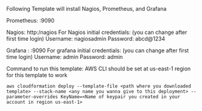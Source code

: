 
Following Template will install Nagios, Prometheus, and Grafana


Prometheus: <IP-Address-of-EC2>:9090
  
Nagios: http:<IP-Address-of-EC2>/nagios
      For Nagios initial credentials: (you can change after first time login)
        Username: nagiosadmin 
        Password: abcd@1234
  
  
Grafana : <IP-Address-of-EC2>:9090
    For grafana initial credentials: (you can change after first time login)
        Username: admin
        Password: admin
  
  
  Command to run this template: 
  AWS CLI should be set at us-east-1 region for this template to work
  
  `aws cloudformation deploy --template-file <path where you downloaded template> --stack-name <any name you wanna give to this deployment> --parameter-overrides KeyName=<Name of keypair you created in your account in region us-east-1>`
